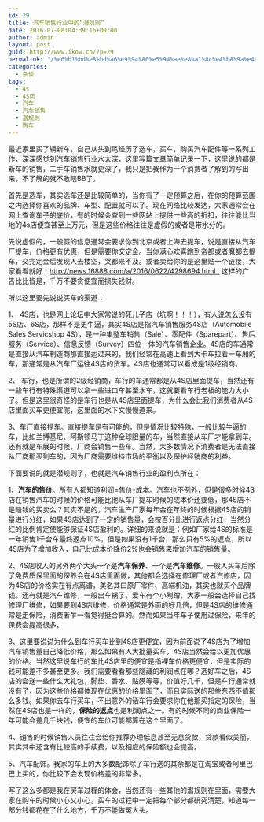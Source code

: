 ```yaml
---
id: 29
title: 汽车销售行业中的“潜规则”
date: 2016-07-08T04:39:16+00:00
author: admin
layout: post
guid: http://www.ikow.cn/?p=29
permalink: '/%e6%b1%bd%e8%bd%a6%e9%94%80%e5%94%ae%e8%a1%8c%e4%b8%9a%e4%b8%ad%e7%9a%84%e6%bd%9c%e8%a7%84%e5%88%99/'
categories:
  - 杂谈
tags:
  - 4s
  - 4S店
  - 汽车
  - 汽车销售
  - 潜规则
  - 购车
---
```

最近家里买了辆新车，自己从头到尾经历了选车，买车，购买汽车配件等一系列工作，深深感觉到汽车销售行业水太深，这里写篇文章简单记录一下，这里说的都是新车的销售，二手车销售水就更深了，我只是把我作为一个消费者了解到的写出来，不了解的就不敢瞎BB了。

首先是选车，其实选车还是比较简单的，当你有了一定预算之后，在你的预算范围之内选择你喜欢的品牌、车型、配置就可以了。现在网络比较发达，大家通常会在网上查询车子的底价，有的时候会查到一些网站上提供一些高的折扣，往往能比当地的4s店便宜甚至上万元，但是这些价格往往是虚假的或者是带水分的。

先说虚假的，一般假的信息通常会要求你到北京或者上海去提车，说是直接从汽车厂提车，价格更有优惠，但是需要你交定金。当你满心欢喜跑到帝都或者魔都去提车，交完定金后发现人去楼空，哭都来不及。或者卖给你的是这里贴一个链接，大家看看就好：http://news.16888.com/a/2016/0622/4298694.html   这样的广告比比皆是，千万不要贪便宜而损失钱财。

所以这里要先说说买车的渠道：

1、 4S店，也是网上论坛中大家常说的死儿子店（坑啊！！！），有人说怎么没有5S店、6S店，那样不是更牛逼，其实4S店是指汽车销售服务4S店（Automobile Sales Servicshop 4S），是一种集整车销售（Sale）、零配件（Sparepart）、售后服务（Service）、信息反馈（Survey）四位一体的汽车销售企业。4S店的车通常是直接从汽车制造商那直接运过来的，我们经常在高速上看到大卡车拉着一车厢的车，那通常是从汽车厂运往4S店的货车。4S店也通常可以看成是1级经销商。

2、 车行，也是所谓的2级经销商，车行的车通常都是从4S店里面提车，当然还有一些车行有特殊渠道可以拿一些进口车甚至水车，这就要看车行老板的能力大小了。但是这里很奇怪的是车行也是从4S店里面提车，为什么会比我们消费者从4S店里面买车更便宜呢，这里面的水下文慢慢道来。

3、车厂直接提车。直接提车是有可能的，但是情况比较特殊，一般比较牛逼的车，比如兰博基尼、阿斯顿马丁这种全球限量的车，当然直接从车厂才能拿到车。还有就是车展的时候，厂商会销售一些车。当然，大多数情况下消费者是无法直接从厂商那买到车的，因为厂商需要维持市场的平衡以及保护经销商的利益。

下面要说的就是潜规则了，也就是汽车销售行业的盈利点所在：

1、**汽车的售价**。所有人都知道利润=售价-成本。汽车也不例外，但是很多时候4S店在销售汽车的时候的价格可能比他从车厂提车时候的成本价还要低，那4S店不是赔钱的买卖么？其实不是的，汽车生产厂家每年会在年终的时候根据4S店的销量进行分红，如果4S店达到了一定的销售量，会按百分比进行返点分红，当然分红的比例肯定使能够保证4S店盈利的。详细的来说就是：例如厂家给4S的标准是一年销售1千台车最终返点10%，但是如果没有1千台，那么只有5%的返点，所以4S店为了增加收入，自己比成本价降价2%也会销售来增加汽车的销售量。

2、4S店收入的另外两个大头一个是**汽车保养**、一个是**汽车维修**。一般人买车后除了免费质保里面的保养会在4S店里面做，其他都会选择在修理厂或者汽修店，因为4S店的价格实在有点离谱，美名其曰原厂零件、高端机油，其实也就买个品牌钱。还有就是汽车维修，一般出车祸了，爱车有个小剐蹭，大家一般会选择自己找修理厂维修，如果要到4S店维修，价格通常是外面的好几倍，但是4S店的维修通常是走保险，消费者乍一看觉得挺合算的。然而如果当年车子使用过保险，来年的保费会提高很多。

3、这里要说说为什么到车行买车比到4S店更便宜，因为前面说了4S店为了增加汽车销售量自己降低价格，那么如果有人大批量买车，4S店当然会给以更加优惠的价格。当然这里说车行的车比4S店里的便宜是指裸车价格更便宜，但是实际的钱可能差不多甚至更多。我们需要看看那些隐藏的利润点在哪？选好车之后，4S店的会送一些什么大礼包，脚垫、香水、贴膜等等，价值好几千，但是车行通常就没有了，因为这些价格都体现在优惠的价格里面了，而且实际送的那些东西不值那么多钱。如果你去车行买车，不出意外的话车行会要求你在他那买指定的保险，当然在4S店也是一样的，**保险的返点**也是利润点之一。有的时候不同的商业保险一年可能会差几千块钱，便宜的车价可能都算在这个里面了。

4、销售的时候销售人员往往会给你推荐办理低息甚至无息贷款，贷款看似美丽，其实其中还含有比较高的手续费，以及相应的保险额也会提高。

5、汽车配饰。我家的车上的大多数配饰除了车行送的其余都是在淘宝或者阿里巴巴上买的，你比较下会发现价格差的非常多。

写了这么多都是我在买车过程的体会，当然还有一些其他的潜规则在里面，需要大家在购车的时候小心又小心。买车的过程中一定把每个部分都研究清楚，知道每一部分钱都花在了什么地方，千万不能做冤大头。

&nbsp;